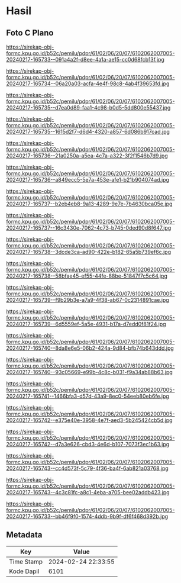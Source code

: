 # Hasil

## Foto C Plano

https://sirekap-obj-formc.kpu.go.id/b52c/pemilu/pdpr/61/02/06/20/07/6102062007005-20240217-165733--091a4a2f-d8ee-4a1a-ae15-cc0d68fcb13f.jpg

https://sirekap-obj-formc.kpu.go.id/b52c/pemilu/pdpr/61/02/06/20/07/6102062007005-20240217-165734--06a20a03-acfa-4e4f-98c8-4ab4f39653fd.jpg

https://sirekap-obj-formc.kpu.go.id/b52c/pemilu/pdpr/61/02/06/20/07/6102062007005-20240217-165735--d7ea0d89-faa1-4c98-b0d5-5dd800e55437.jpg

https://sirekap-obj-formc.kpu.go.id/b52c/pemilu/pdpr/61/02/06/20/07/6102062007005-20240217-165735--1615d2f7-d6d4-4320-a857-6d086b917cad.jpg

https://sirekap-obj-formc.kpu.go.id/b52c/pemilu/pdpr/61/02/06/20/07/6102062007005-20240217-165736--21a0250a-a5ea-4c7a-a322-3f2f1546b7d9.jpg

https://sirekap-obj-formc.kpu.go.id/b52c/pemilu/pdpr/61/02/06/20/07/6102062007005-20240217-165736--a849ecc5-5e7a-453e-afe1-b21b904074ad.jpg

https://sirekap-obj-formc.kpu.go.id/b52c/pemilu/pdpr/61/02/06/20/07/6102062007005-20240217-165737--b2eb4eb8-9a13-4289-9e7e-7b4630bca05e.jpg

https://sirekap-obj-formc.kpu.go.id/b52c/pemilu/pdpr/61/02/06/20/07/6102062007005-20240217-165737--16c3430e-7062-4c73-b745-0ded90d8f647.jpg

https://sirekap-obj-formc.kpu.go.id/b52c/pemilu/pdpr/61/02/06/20/07/6102062007005-20240217-165738--3dcde3ca-ad90-422e-b182-65a5b739ef6c.jpg

https://sirekap-obj-formc.kpu.go.id/b52c/pemilu/pdpr/61/02/06/20/07/6102062007005-20240217-165738--58bfae45-ef55-44fe-88be-51847f7c5c64.jpg

https://sirekap-obj-formc.kpu.go.id/b52c/pemilu/pdpr/61/02/06/20/07/6102062007005-20240217-165739--f9b29b3e-a7a9-4f38-ab67-0c2314891cae.jpg

https://sirekap-obj-formc.kpu.go.id/b52c/pemilu/pdpr/61/02/06/20/07/6102062007005-20240217-165739--6d5559ef-5a5e-4931-b17a-d7edd0f81f24.jpg

https://sirekap-obj-formc.kpu.go.id/b52c/pemilu/pdpr/61/02/06/20/07/6102062007005-20240217-165740--8da8e6e5-06b2-424a-9d84-bfb74b643ddd.jpg

https://sirekap-obj-formc.kpu.go.id/b52c/pemilu/pdpr/61/02/06/20/07/6102062007005-20240217-165740--93c05669-e99b-4c8c-b031-f9a34ab88b63.jpg

https://sirekap-obj-formc.kpu.go.id/b52c/pemilu/pdpr/61/02/06/20/07/6102062007005-20240217-165741--1466bfa3-d57d-43a9-8ec0-54eeb80eb6fe.jpg

https://sirekap-obj-formc.kpu.go.id/b52c/pemilu/pdpr/61/02/06/20/07/6102062007005-20240217-165742--e375e40e-3958-4e7f-aed3-5b245424cb5d.jpg

https://sirekap-obj-formc.kpu.go.id/b52c/pemilu/pdpr/61/02/06/20/07/6102062007005-20240217-165742--d7a3e626-cbd3-4e6d-b107-7073f3ec1b63.jpg

https://sirekap-obj-formc.kpu.go.id/b52c/pemilu/pdpr/61/02/06/20/07/6102062007005-20240217-165743--cc4d573f-5c79-4f36-ba4f-6ab821a03768.jpg

https://sirekap-obj-formc.kpu.go.id/b52c/pemilu/pdpr/61/02/06/20/07/6102062007005-20240217-165743--4c3c81fc-a8c1-4eba-a705-bee02addb423.jpg

https://sirekap-obj-formc.kpu.go.id/b52c/pemilu/pdpr/61/02/06/20/07/6102062007005-20240217-165733--bb46f9f0-1574-4ddb-9b9f-df6f468d392b.jpg


## Metadata

| Key        | Value               |
| ---------- | ------------------- |
| Time Stamp | 2024-02-24 22:33:55 |
| Kode Dapil | 6101                |



